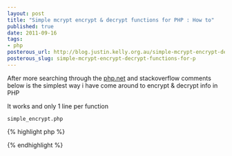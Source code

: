 ```yaml
--- 
layout: post
title: "Simple mcrypt encrypt & decrypt functions for PHP : How to"
published: true
date: 2011-09-16
tags: 
- php
posterous_url: http://blog.justin.kelly.org.au/simple-mcrypt-encrypt-decrypt-functions-for-p
posterous_slug: simple-mcrypt-encrypt-decrypt-functions-for-p
---
```

After more searching through the [php.net](http://php.net) and stackoverflow comments below 
is the simplest way i have come around to encrypt & decrypt info in PHP

It works and only 1 line per function

`simple_encrypt.php`

{% highlight php %}
<?php
 
    $salt ='whatever_you_want';
 
    function simple_encrypt($text)
    {  
        return trim(base64_encode(mcrypt_encrypt(MCRYPT_RIJNDAEL_256, $salt, $text, MCRYPT_MODE_ECB, mcrypt_create_iv(mcrypt_get_iv_size(MCRYPT_RIJNDAEL_256, MCRYPT_MODE_ECB), MCRYPT_RAND))));
    }
 
    function simple_decrypt($text)
    {  
        return trim(mcrypt_decrypt(MCRYPT_RIJNDAEL_256, $salt, base64_decode($text), MCRYPT_MODE_ECB, mcrypt_create_iv(mcrypt_get_iv_size(MCRYPT_RIJNDAEL_256, MCRYPT_MODE_ECB), MCRYPT_RAND)));
    }
 
?>
{% endhighlight %}
